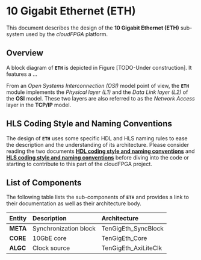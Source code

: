 # 10 Gigabit Ethernet (ETH)
This document describes the design of the **10 Gigabit Ethernet (ETH)** sub-system used by the _cloudFPGA_ platform.

## Overview
A block diagram of **`ETH`** is depicted in Figure [TODO-Under construction]. It features a ...

From an _Open Systems Interconnection (OSI)_ model point of view, the **`ETH`** module implements the _Physical layer 
 (L1)_ and the _Data Link layer (L2)_ of the **OSI** model. These two layers are also referred to as the _Network 
 Access_ layer in the **TCP/IP** model.     

## HLS Coding Style and Naming Conventions
The design of **`ETH`** uses some specific HDL and HLS naming rules to ease the description and the understanding of
 its architecture. Please consider reading the two documents [**HDL coding style and naming conventions**](../hdl-naming-conventions.md)
 and [**HLS coding style and naming conventions**](./hls-naming-conventions.md) before diving into the code or starting
 to contribute to this part of the cloudFPGA project.

## List of Components
The following table lists the sub-components of **`ETH`** and provides a link to their documentation as well as their
architecture body. 

| Entity          | Description                      | Architecture
|:--------------- |:---------------------------------|:--------------
| **META**        | Synchronization block            | TenGigEth_SyncBlock 
| **CORE**        | 10GbE core                       | TenGigEth_Core
| **ALGC**        | Clock source                     | TenGigEth_AxiLiteClk 


 

 
